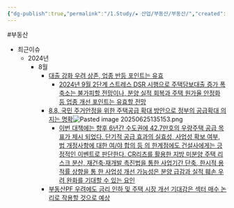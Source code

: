 ```yaml
---
{"dg-publish":true,"permalink":"/1.Study/★ 산업/부동산/부동산/","created":"2024-08-20T15:17:21.040+09:00","updated":"2025-06-25T13:52:01.231+09:00"}
---
```


#부동산


- 최근이슈
	- 2024년
		- 8월
			- [대출 강화 우려 상존, 업종 반등 포인트는 유효](8.28_대출%20강화%20우려%20상존,%20업종%20반등%20포인트는%20유효.pdf#page=3&selection=9,0,9,26&color=yellow)
				- [2024년 9월 2단계 스트레스 DSR 시행으로 주택담보대출 증가 폭 축소는 불가피할 전망이나, 분양 실적 회복과 주택 원가율 안정화 등 업종 개선 포인트는 유효할 전망](8.28_대출%20강화%20우려%20상존,%20업종%20반등%20포인트는%20유효.pdf#page=3&selection=16,4,17,46&color=yellow)
			- [8.8, 국민 주거안정을 위한 주택공급 확대 방안으로 정부의 공급확대 의지는 명확](8.28_대출%20강화%20우려%20상존,%20업종%20반등%20포인트는%20유효.pdf#page=10&selection=22,5,22,31&color=yellow)![Pasted image 20250625135153.png](/img/user/attachments/Pasted%20image%2020250625135153.png)
				- [이번 대책에는 향후 6년간 수도권에 42.7만호의 우량주택 공급 목표가 제시 되었다. 단기적 공급 효과의 실효성, 사업성 확보 여부, 법 개정사항에 대한 여/야 합의 등 의 한계점에도 건설사에게는 긍정적인 이벤트로 판단한다. CR리츠를 활용한 지방 미분양 주택 리스크 분산, 재건축·재개발 촉진법을 통한 사업기간 단축, 한시적 용적률 상향을 통 한 사업성 개선 가능성은 분양 급감과 실적 훼손 우려 완화를 기대할 수 있는 요인](8.28_대출%20강화%20우려%20상존,%20업종%20반등%20포인트는%20유효.pdf#page=3&selection=27,8,31,45&color=yellow)
			- [부동산PF 우려에도 금리 인하 및 주택 시장 개선 기대감은 섹터 매수 논리로 작용할 것으로 예상](8.28_대출%20강화%20우려%20상존,%20업종%20반등%20포인트는%20유효.pdf#page=3&selection=44,26,45,28&color=yellow)